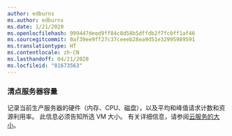 ```yaml
---
author: edburns
ms.author: edburns
ms.date: 1/21/2020
ms.openlocfilehash: 999447deed9ff84c8d58b5dffdb2f7fc0ff1af46
ms.sourcegitcommit: 0af39ee9ff27c37ceeeb28ea9d51e32995989591
ms.translationtype: HT
ms.contentlocale: zh-CN
ms.lasthandoff: 04/21/2020
ms.locfileid: "81673563"
---
```

### <a name="inventory-server-capacity"></a>清点服务器容量

记录当前生产服务器的硬件（内存、CPU、磁盘），以及平均和峰值请求计数和资源利用率。 此信息必须告知所选 VM 大小。 有关详细信息，请参阅[云服务的大小](/azure/cloud-services/cloud-services-sizes-specs)。
